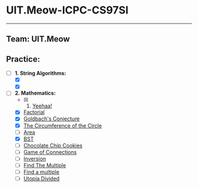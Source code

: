 # UIT.Meow-ICPC-CS97SI
---
## Team: UIT.Meow

## Practice:

- [ ] **1. String Algorithms:**
  - [x] []()
  - [x] []()
  
- [ ] **2. Mathematics:**
  - [x] 1. [Yeehaa!](http://poj.org/problem?id=1799)
  - [x] [Factorial](http://poj.org/problem?id=1401)
  - [x] [Goldbach's Conjecture](http://poj.org/problem?id=2262)
  - [x] [The Circumference of the Circle](http://poj.org/problem?id=2242)
  - [ ] [Area](http://poj.org/problem?id=1654)
  - [x] [BST](http://poj.org/problem?id=2309)
  - [ ] [Chocolate Chip Cookies](http://poj.org/problem?id=2693)
  - [ ] [Game of Connections](http://poj.org/problem?id=2084)
  - [ ] [Inversion](http://poj.org/problem?id=2085)
  - [ ] [Find The Multiple](http://poj.org/problem?id=1426)
  - [ ] [Find a multiple](http://poj.org/problem?id=2356)
  - [ ] [Utopia Divided](http://poj.org/problem?id=1148)
